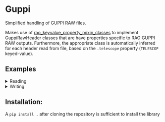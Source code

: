 # Guppi

Simplified handling of GUPPI RAW files.

Makes use of [rao_keyvalue_property_mixin_classes](https://github.com/MydonSolutions/rao_keyvalue_property_mixin_classes) to implement GuppiRawHeader classes that are have
properties specific to RAO GUPPI RAW outputs. Furthermore, the appropriate class is
automatically inferred for each header read from file, based on the `.telescope` property
(`TELESCOP` keyed-value).

## Examples

<details><summary>Reading</summary>
To read all the blocks of a single GUPPI RAW file:

```
from guppi import GuppiHandler

for gr_header, gr_data in GuppiHandler("some_guppi_file.0000.raw").blocks():
		pass
```

The `GuppiHandler` also manages multi-file GUPPI RAW sets. Either pass it the complete
set of filepaths in the order to process, or pass it the stem:

```
from guppi import GuppiHandler
import glob

guppi_filepaths = glob.glob("some_multi_guppi_file.*.raw")
guppi_filepaths.sort()

for gr_header, gr_data in GuppiHandler(guppi_filepaths).blocks():
		pass

# or, equivalently:

for gr_header, gr_data in GuppiHandler("some_multi_guppi_file.").blocks():
		pass
```

</details>

<details><summary>Writing</summary>
A single, static, function can be called reiteratively with to write a GuppiRawHeader and `numpy.array` as a block.

```
from guppi import GuppiHandler

for i in range(3):
		GuppiHandler.write_to_file(
				"output_path.0000.raw",
				gr_header,
				gr_data,
				file_open_mode=('wb' if i == 0 else 'ab')
		)
```

</details>

## Installation:
A `pip install .` after cloning the repository is sufficient to install the library
